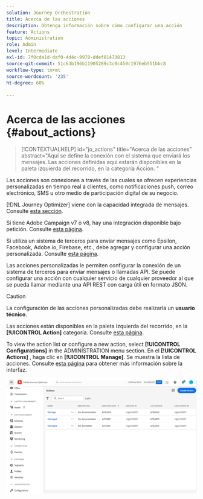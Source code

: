 ```yaml
---
solution: Journey Orchestration
title: Acerca de las acciones
description: Obtenga información sobre cómo configurar una acción
feature: Actions
topic: Administration
role: Admin
level: Intermediate
exl-id: 7f0cda1d-daf0-4d4c-9978-ddef81473813
source-git-commit: 51c63b196b11905289c3c0c450c1976eb551bbc8
workflow-type: tm+mt
source-wordcount: '235'
ht-degree: 68%

---
```


# Acerca de las acciones {#about_actions}

>[!CONTEXTUALHELP]
>id="jo_actions"
>title="Acerca de las acciones"
>abstract="Aquí se define la conexión con el sistema que enviará los mensajes. Las acciones definidas aquí estarán disponibles en la paleta izquierda del recorrido, en la categoría Acción. "

Las acciones son conexiones a través de las cuales se ofrecen experiencias personalizadas en tiempo real a clientes, como notificaciones push, correo electrónico, SMS u otro medio de participación digital de su negocio.

[!DNL Journey Optimizer] viene con la capacidad integrada de mensajes. Consulte [esta sección](../messages/get-started-content.md).

Si tiene Adobe Campaign v7 o v8, hay una integración disponible bajo petición. Consulte [esta página](../action/acc-action.md).

Si utiliza un sistema de terceros para enviar mensajes como Epsilon, Facebook, Adobe.io, Firebase, etc., debe agregar y configurar una acción personalizada. Consulte [esta página](../action/about-custom-action-configuration.md).

Las acciones personalizadas le permiten configurar la conexión de un sistema de terceros para enviar mensajes o llamadas API. Se puede configurar una acción con cualquier servicio de cualquier proveedor al que se pueda llamar mediante una API REST con carga útil en formato JSON.

>[!CAUTION]
>
>La configuración de las acciones personalizadas debe realizarla un **usuario técnico**.

Las acciones están disponibles en la paleta izquierda del recorrido, en la **[!UICONTROL Action]** categoría. Consulte [esta página](../building-journeys/about-journey-activities.md#action-activities).

To view the action list or configure a new action, select **[!UICONTROL Configurations]** in the ADMINISTRATION menu section. En el  **[!UICONTROL Actions]** , haga clic en **[!UICONTROL Manage]**. Se muestra la lista de acciones. Consulte [esta página](../start/user-interface.md) para obtener más información sobre la interfaz.

![](assets/custom1.png)
